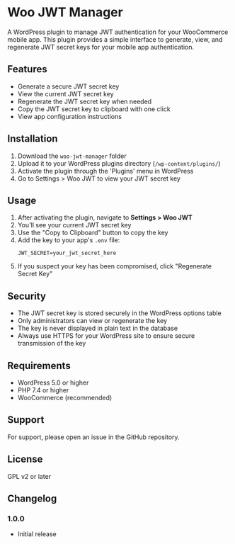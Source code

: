 # Woo JWT Manager

A WordPress plugin to manage JWT authentication for your WooCommerce mobile app. This plugin provides a simple interface to generate, view, and regenerate JWT secret keys for your mobile app authentication.

## Features

- Generate a secure JWT secret key
- View the current JWT secret key
- Regenerate the JWT secret key when needed
- Copy the JWT secret key to clipboard with one click
- View app configuration instructions

## Installation

1. Download the `woo-jwt-manager` folder
2. Upload it to your WordPress plugins directory (`/wp-content/plugins/`)
3. Activate the plugin through the 'Plugins' menu in WordPress
4. Go to Settings > Woo JWT to view your JWT secret key

## Usage

1. After activating the plugin, navigate to **Settings > Woo JWT**
2. You'll see your current JWT secret key
3. Use the "Copy to Clipboard" button to copy the key
4. Add the key to your app's `.env` file:
   ```
   JWT_SECRET=your_jwt_secret_here
   ```
5. If you suspect your key has been compromised, click "Regenerate Secret Key"

## Security

- The JWT secret key is stored securely in the WordPress options table
- Only administrators can view or regenerate the key
- The key is never displayed in plain text in the database
- Always use HTTPS for your WordPress site to ensure secure transmission of the key

## Requirements

- WordPress 5.0 or higher
- PHP 7.4 or higher
- WooCommerce (recommended)

## Support

For support, please open an issue in the GitHub repository.

## License

GPL v2 or later

## Changelog

### 1.0.0
* Initial release
